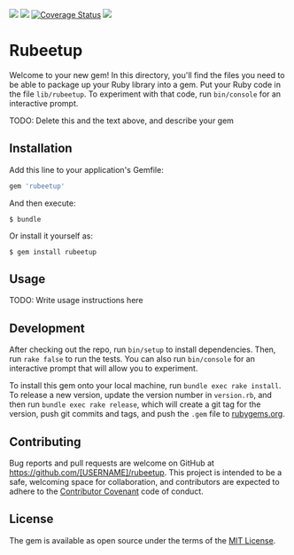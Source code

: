 <a href="https://travis-ci.org/mike-vascelli/rubeetup"><img src="https://travis-ci.org/mike-vascelli/rubeetup.svg?branch=master"/></a>
<a href="https://codeclimate.com/github/mike-vascelli/rubeetup"><img src="https://codeclimate.com/github/mike-vascelli/rubeetup/badges/gpa.svg" /></a>
<a href='https://coveralls.io/r/mike-vascelli/rubeetup'><img src='https://coveralls.io/repos/mike-vascelli/rubeetup/badge.svg' alt='Coverage Status' /></a>
<a href="https://inch-ci.org/github/mike-vascelli/rubeetup"><img src="http://inch-ci.org/github/mike-vascelli/rubeetup.svg?branch=master"/></a>


# Rubeetup

Welcome to your new gem! In this directory, you'll find the files you need to be able to package up your Ruby library into a gem. Put your Ruby code in the file `lib/rubeetup`. To experiment with that code, run `bin/console` for an interactive prompt.

TODO: Delete this and the text above, and describe your gem

## Installation

Add this line to your application's Gemfile:

```ruby
gem 'rubeetup'
```

And then execute:

    $ bundle

Or install it yourself as:

    $ gem install rubeetup

## Usage

TODO: Write usage instructions here

## Development

After checking out the repo, run `bin/setup` to install dependencies. Then, run `rake false` to run the tests. You can also run `bin/console` for an interactive prompt that will allow you to experiment.

To install this gem onto your local machine, run `bundle exec rake install`. To release a new version, update the version number in `version.rb`, and then run `bundle exec rake release`, which will create a git tag for the version, push git commits and tags, and push the `.gem` file to [rubygems.org](https://rubygems.org).

## Contributing

Bug reports and pull requests are welcome on GitHub at https://github.com/[USERNAME]/rubeetup. This project is intended to be a safe, welcoming space for collaboration, and contributors are expected to adhere to the [Contributor Covenant](contributor-covenant.org) code of conduct.


## License

The gem is available as open source under the terms of the [MIT License](http://opensource.org/licenses/MIT).

